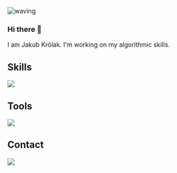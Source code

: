 ![waving](https://capsule-render.vercel.app/api?type=waving&height=200&text=PolishFighter%20&fontAlignY=45&animation=fadeIn&color=0:FF5D3D,100:3dc5ff&fontColor=FFFFFF)
### Hi there 👋
I am Jakub Królak.  I'm working on my algorithmic skills. <br>
<h2>Skills</h2>
<img src="https://skillicons.dev/icons?i=cpp,cs,linux,bash,python,unity,arduino,pr,html,css">
<h2>Tools</h2>
<img src="https://skillicons.dev/icons?i=vim,vscode,visualstudio">

<h2>Contact</h2>
<a href="https://discordapp.com/users/816286177137131530"><img src="https://skillicons.dev/icons?i=discord"></a>
